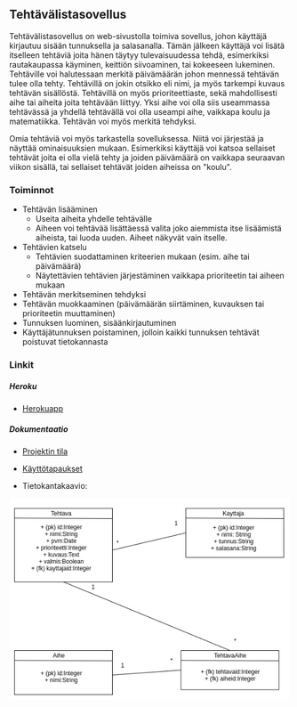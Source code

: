 ## Tehtävälistasovellus

Tehtävälistasovellus on web-sivustolla toimiva sovellus, johon käyttäjä kirjautuu sisään tunnuksella ja salasanalla. Tämän jälkeen käyttäjä voi lisätä itselleen tehtäviä joita hänen täytyy tulevaisuudessa tehdä, esimerkiksi rautakaupassa käyminen, keittiön siivoaminen, tai kokeeseen lukeminen. Tehtäville voi halutessaan merkitä päivämäärän johon mennessä tehtävän tulee olla tehty. Tehtävillä on jokin otsikko eli nimi, ja myös tarkempi kuvaus tehtävän sisällöstä. Tehtävillä on myös prioriteettiaste, sekä mahdollisesti aihe tai aiheita joita tehtävään liittyy. Yksi aihe voi olla siis useammassa tehtävässä ja yhdellä tehtävällä voi olla useampi aihe, vaikkapa koulu ja matematiikka. Tehtävän voi myös merkitä tehdyksi.

Omia tehtäviä voi myös tarkastella sovelluksessa. Niitä voi järjestää ja näyttää ominaisuuksien mukaan. Esimerkiksi käyttäjä voi katsoa sellaiset tehtävät joita ei olla vielä tehty ja joiden päivämäärä on vaikkapa seuraavan viikon sisällä, tai sellaiset tehtävät joiden aiheissa on "koulu".

### Toiminnot

+ Tehtävän lisääminen
  + Useita aiheita yhdelle tehtävälle
  + Aiheen voi tehtävää lisättäessä valita joko aiemmista itse lisäämistä aiheista, tai luoda uuden. Aiheet näkyvät vain itselle.
+ Tehtävien katselu
  + Tehtävien suodattaminen kriteerien mukaan (esim. aihe tai päivämäärä)
  + Näytettävien tehtävien järjestäminen vaikkapa prioriteetin tai aiheen mukaan
+ Tehtävän merkitseminen tehdyksi
+ Tehtävän muokkaaminen (päivämäärän siirtäminen, kuvauksen tai prioriteetin muuttaminen)
+ Tunnuksen luominen, sisäänkirjautuminen
+ Käyttäjätunnuksen poistaminen, jolloin kaikki tunnuksen tehtävät poistuvat tietokannasta

### Linkit

##### Heroku

+ [Herokuapp](https://tehtavalistasovellus.herokuapp.com/tehtava)

##### Dokumentaatio

+ [Projektin tila](https://github.com/ShootingStar91/tehtavalistasovellus/blob/master/documentation/projektin_tila.md)
+ [Käyttötapaukset](https://github.com/ShootingStar91/tehtavalistasovellus/blob/master/documentation/kayttotapaukset.md)

+ Tietokantakaavio:

![Tietokantakaavio (tehtävälistasovellus)](
https://github.com/ShootingStar91/tehtavalistasovellus/blob/master/documentation/tietokantakaavio.png
 "Tietokantakaavio")
